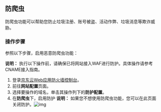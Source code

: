## 防爬虫

防爬虫功能可以帮助您防止垃圾注册、账号被盗、活动作弊、垃圾消息等欺诈威胁。

### **操作步骤**

参照以下步骤，启用恶意防爬虫功能：

**说明：** 执行以下操作前，请确保已将网站接入WAF进行防护。具体操作请参考CNAME接入指南。

1. 登录[京东云Web应用防火墙控制台](https://cloudwaf-console.jdcloud.com)。
2. 前往**网站配置**页面。
3. 选择要操作的域名，单击其操作列下的**防护配置**。
4. 在**防爬虫**下，启用防护 **说明：** 如果您不想使用防爬虫功能，您可以在此页面关闭防护。![img](https://github.com/jdcloudcom/cn/blob/dns-zhangjingfeng/waf-img/%E9%98%B2%E7%88%AC%E8%99%AB-1.png)


 
